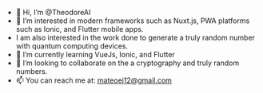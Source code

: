 - 👋 Hi, I’m @TheodoreAI
- 👀 I’m interested in modern frameworks such as Nuxt.js, PWA platforms such as Ionic, and Flutter mobile apps. 
- I am also interested in the work done to generate a truly random number with quantum computing devices. 
- 🌱 I’m currently learning VueJs, Ionic, and Flutter
- 💞️ I’m looking to collaborate on the a cryptography and truly random numbers. 
- 📫 You can reach me at: mateoej12@gmail.com

<!---
TheodoreAI/TheodoreAI is a ✨ special ✨ repository because its `README.md` (this file) appears on your GitHub profile.
You can click the Preview link to take a look at your changes.
--->
